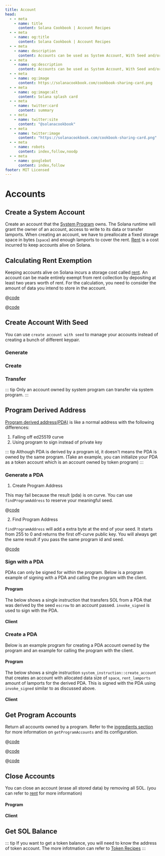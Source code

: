 ```yaml
---
title: Account
head:
  - - meta
    - name: title
      content: Solana Cookbook | Account Recipes
  - - meta
    - name: og:title
      content: Solana Cookbook | Account Recipes
  - - meta
    - name: description
      content: Accounts can be used as System Account, With Seed and/or Program Derived Address. Learn about Accounts and more Recipes for Building on Solana at The Solana cookbook.
  - - meta
    - name: og:description
      content: Accounts can be used as System Account, With Seed and/or Program Derived Address. Learn about Accounts and more Recipes for Building on Solana at The Solana cookbook.
  - - meta
    - name: og:image
      content: https://solanacookbook.com/cookbook-sharing-card.png
  - - meta
    - name: og:image:alt
      content: Solana splash card
  - - meta
    - name: twitter:card
      content: summary
  - - meta
    - name: twitter:site
      content: "@solanacookbook"
  - - meta
    - name: twitter:image
      content: "https://solanacookbook.com/cookbook-sharing-card.png"
  - - meta
    - name: robots
      content: index,follow,noodp
  - - meta
    - name: googlebot
      content: index,follow
footer: MIT Licensed
---
```


# Accounts

## Create a System Account

Create an account that the [System Program][1] owns. The Solana runtime will grant the owner of an account, access to
write to its data or transfer lamports. When creating an account, we have to preallocate a fixed storage space in bytes
(`space`) and enough lamports to cover the rent. [Rent][2] is a cost incurred to keep accounts alive on Solana.

<SolanaCodeGroup>
  <SolanaCodeGroupItem title="TS" active>

  <template v-slot:default>

@[code](@/code/accounts/create-system-account/create-system-account.en.ts)

  </template>

  <template v-slot:preview>

@[code](@/code/accounts/create-system-account/create-system-account.preview.en.ts)

  </template>

  </SolanaCodeGroupItem>
</SolanaCodeGroup>

## Calculating Rent Exemption

Keeping accounts alive on Solana incurs a storage cost called [rent][2]. An account can be made entirely exempt
from rent collection by depositing at least two years worth of rent. For the calculation, you need to consider
the amount of data you intend to store in the account.

<CodeGroup>
  <CodeGroupItem title="TS" active>

@[code](@/code/accounts/rent-exemption/rent-exemption.en.ts)

  </CodeGroupItem>

  <CodeGroupItem title="CLI">

@[code](@/code/accounts/rent-exemption/rent-exemption.en.sh)

  </CodeGroupItem>
</CodeGroup>

## Create Account With Seed

You can use `create account with seed` to manage your accounts instead of creating a bunch of different keypair.

### Generate

<SolanaCodeGroup>
  <SolanaCodeGroupItem title="rust" active>

  <template v-slot:default>

@[code](@/code/accounts/create-account-with-seed/generate/main.en.ts)

  </template>

  <template v-slot:preview>

@[code](@/code/accounts/create-account-with-seed/generate/main.preview.en.ts)

  </template>

  </SolanaCodeGroupItem>
</SolanaCodeGroup>

### Create

<SolanaCodeGroup>
  <SolanaCodeGroupItem title="rust" active>

  <template v-slot:default>

@[code](@/code/accounts/create-account-with-seed/creation/main.en.ts)

  </template>

  <template v-slot:preview>

@[code](@/code/accounts/create-account-with-seed/creation/main.preview.en.ts)

  </template>

  </SolanaCodeGroupItem>
</SolanaCodeGroup>

### Transfer

<SolanaCodeGroup>
  <SolanaCodeGroupItem title="rust" active>

  <template v-slot:default>

@[code](@/code/accounts/create-account-with-seed/transfer/main.en.ts)

  </template>

  <template v-slot:preview>

@[code](@/code/accounts/create-account-with-seed/transfer/main.preview.en.ts)

  </template>

  </SolanaCodeGroupItem>
</SolanaCodeGroup>

::: tip
Only an account owned by system program can transfer via system program.
:::

## Program Derived Address

[Program derived address(PDA)][3] is like a normal address with the following differences:

1. Falling off ed25519 curve
2. Using program to sign instead of private key

::: tip
Although PDA is derived by a program id, it doesn't means the PDA is owned by the same program. (Take an example, you can initialize your PDA as a token account which is an account owned by token program)
:::

### Generate a PDA

1. Create Program Address

This may fail because the result (pda) is on curve. You can use
`findProgramAddress` to reserve your meaningful seed.

<CodeGroup>
  <CodeGroupItem title="TS" active>

@[code](@/code/accounts/program-derived-address/derived-a-pda/create-program-address.en.ts)

  </CodeGroupItem>
</CodeGroup>

2. Find Program Address

`findProgramAddress` will add a extra byte at the end of your seed.
It starts from 255 to 0 and returns the first off-curve public key.
You will always get the same result if you pass the same program id
and seed.

<CodeGroup>
  <CodeGroupItem title="TS" active>

@[code](@/code/accounts/program-derived-address/derived-a-pda/find-program-address.en.ts)

  </CodeGroupItem>
</CodeGroup>

### Sign with a PDA

PDAs can only be signed for within the program. Below is a program
example of signing with a PDA and calling the program with the client.

#### Program

The below shows a single instruction that transfers SOL from a PDA that
was derived by the seed `escrow` to an account passed. `invoke_signed` is
used to sign with the PDA.

<SolanaCodeGroup>
  <SolanaCodeGroupItem title="rust" active>

  <template v-slot:default>

@[code](@/code/accounts/program-derived-address/sign-a-pda/program/src/lib.rs)

  </template>

  <template v-slot:preview>

@[code](@/code/accounts/program-derived-address/sign-a-pda/program/src/lib.preview.rs)

  </template>

  </SolanaCodeGroupItem>
</SolanaCodeGroup>

#### Client

<SolanaCodeGroup>
  <SolanaCodeGroupItem title="TS" active>

  <template v-slot:default>

@[code](@/code/accounts/program-derived-address/sign-a-pda/client/main.en.ts)

  </template>

  <template v-slot:preview>

@[code](@/code/accounts/program-derived-address/sign-a-pda/client/main.preview.en.ts)

  </template>

  </SolanaCodeGroupItem>
</SolanaCodeGroup>

### Create a PDA

Below is an
example program for creating a PDA account owned by the program and an example for calling the program with the client.

#### Program

The below shows a single instruction `system_instruction::create_account` that creates an account with allocated data size of `space`, `rent_lamports` amount of lamports for the derived PDA. This is signed with the PDA using `invoke_signed` similar to as discussed above.

<SolanaCodeGroup>
  <SolanaCodeGroupItem title="rust" active>

  <template v-slot:default>

@[code](@/code/accounts/program-derived-address/create-a-pda/program/src/lib.rs)

  </template>

  <template v-slot:preview>

@[code](@/code/accounts/program-derived-address/create-a-pda/program/src/lib.preview.rs)

  </template>

  </SolanaCodeGroupItem>
</SolanaCodeGroup>

#### Client

<SolanaCodeGroup>
  <SolanaCodeGroupItem title="TS" active>

  <template v-slot:default>

@[code](@/code/accounts/program-derived-address/create-a-pda/client/main.en.ts)

  </template>

  <template v-slot:preview>

@[code](@/code/accounts/program-derived-address/create-a-pda/client/main.preview.en.ts)

  </template>

  </SolanaCodeGroupItem>
</SolanaCodeGroup>

## Get Program Accounts

Return all accounts owned by a program. Refer to the [ingredients section](../ingredients/get-program-accounts.md) for more information on `getProgramAccounts` and its configuration.

<CodeGroup>
  <CodeGroupItem title="TS" active>

@[code](@/code/get-program-accounts/basic/basic.en.ts)

  </CodeGroupItem>

  <CodeGroupItem title="Rust">

@[code](@/code/get-program-accounts/basic/basic.en.rs)

  </CodeGroupItem>
  <CodeGroupItem title="CLI">

@[code](@/code/get-program-accounts/basic/basic.en.sh)

  </CodeGroupItem>
</CodeGroup>

## Close Accounts

You can close an account (erase all stored data) by removing all SOL. (you can refer to [rent][2] for more information)

#### Program


<SolanaCodeGroup>
  <SolanaCodeGroupItem title="rust" active>

  <template v-slot:default>

@[code](@/code/accounts/close-account/program/src/lib.rs)

  </template>

  <template v-slot:preview>

@[code](@/code/accounts/close-account/program/src/lib.preview.rs)

  </template>

  </SolanaCodeGroupItem>
</SolanaCodeGroup>

#### Client

<SolanaCodeGroup>
  <SolanaCodeGroupItem title="TS" active>

  <template v-slot:default>

@[code](@/code/accounts/close-account/client/main.en.ts)

  </template>

  <template v-slot:preview>

@[code](@/code/accounts/close-account/client/main.preview.en.ts)

  </template>

  </SolanaCodeGroupItem>
</SolanaCodeGroup>

## Get SOL Balance

<SolanaCodeGroup>
  <SolanaCodeGroupItem title="TS" active>

  <template v-slot:default>

@[code](@/code/accounts/get-balance/main.en.ts)

  </template>

  <template v-slot:preview>

@[code](@/code/accounts/get-balance/main.preview.en.ts)

  </template>

  </SolanaCodeGroupItem>
</SolanaCodeGroup>

::: tip
If you want to get a token balance, you will need to know the address of token account. The more infotmation can refer to [Token Recipes](token.md)
:::

[1]: https://docs.solana.com/developing/clients/javascript-reference#systemprogram
[2]: https://docs.solana.com/developing/programming-model/accounts#rent
[3]: https://docs.solana.com/developing/programming-model/calling-between-programs#program-derived-addresses
